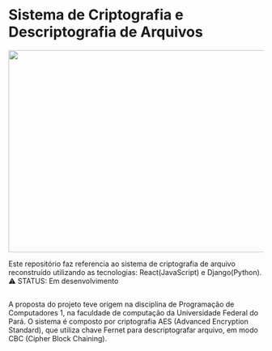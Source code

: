 <h1>Sistema de Criptografia e Descriptografia de Arquivos</h1>
<img height="400" width="800" src="https://github.com/caiojulio/sistema-criptografia-novo/assets/87271769/4f6a5b57-5371-4d7e-ad77-2278a4e16334"/>

Este repositório faz referencia ao sistema de criptografia de arquivo reconstruído utilizando as tecnologias: React(JavaScript) e Django(Python).  ⚠️ STATUS: Em desenvolvimento
 ##
A proposta do projeto teve origem na disciplina de Programação de Computadores 1, na faculdade de computação da Universidade Federal do Pará. O sistema é composto por criptografia AES (Advanced Encryption Standard), que utiliza chave Fernet para descriptografar arquivo, em modo CBC (Cipher Block Chaining).
